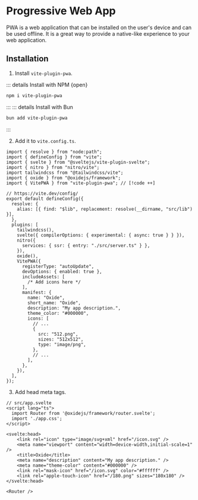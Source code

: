 # Progressive Web App

PWA is a web application that can be installed on the user's device and can be used offline. It is a great way to provide a native-like experience to your web application.

## Installation

1. Install `vite-plugin-pwa`.

::: details Install with NPM {open}

```sh
npm i vite-plugin-pwa
```

:::
::: details Install with Bun

```sh
bun add vite-plugin-pwa
```

:::

2. Add it to `vite.config.ts`.

```ts{21-42} twoslash
import { resolve } from "node:path";
import { defineConfig } from "vite";
import { svelte } from "@sveltejs/vite-plugin-svelte";
import { nitro } from "nitro/vite";
import tailwindcss from "@tailwindcss/vite";
import { oxide } from "@oxidejs/framework";
import { VitePWA } from "vite-plugin-pwa"; // [!code ++]

// https://vite.dev/config/
export default defineConfig({
  resolve: {
    alias: [{ find: "$lib", replacement: resolve(__dirname, "src/lib") }],
  },
  plugins: [
    tailwindcss(),
    svelte({ compilerOptions: { experimental: { async: true } } }),
    nitro({
      services: { ssr: { entry: "./src/server.ts" } },
    }),
    oxide(),
    VitePWA({
      registerType: "autoUpdate",
      devOptions: { enabled: true },
      includeAssets: [
        /* Add icons here */
      ],
      manifest: {
        name: "Oxide",
        short_name: "Oxide",
        description: "My app description.",
        theme_color: "#000000",
        icons: [
          // ...
          {
            src: "512.png",
            sizes: "512x512",
            type: "image/png",
          },
          // ...
        ],
      },
    }),
  ],
});
```

3. Add head meta tags.

```svelte{7-15} twoslash
// src/app.svelte
<script lang="ts">
  import Router from '@oxidejs/framework/router.svelte';
  import './app.css';
</script>

<svelte:head>
    <link rel="icon" type="image/svg+xml" href="/icon.svg" />
    <meta name="viewport" content="width=device-width,initial-scale=1" />
    <title>Oxide</title>
    <meta name="description" content="My app description." />
    <meta name="theme-color" content="#000000" />
    <link rel="mask-icon" href="/icon.svg" color="#ffffff" />
    <link rel="apple-touch-icon" href="/180.png" sizes="180x180" />
</svelte:head>

<Router />
```
